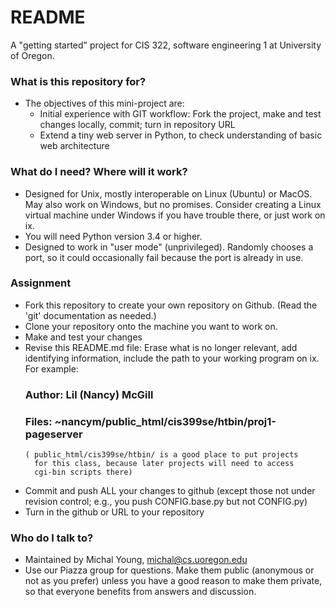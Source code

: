 # README #

A "getting started" project for CIS 322, software engineering 1 at University of Oregon.

### What is this repository for? ###

* The objectives of this mini-project are:
  * Initial experience with GIT workflow:  Fork the project, make and test changes locally, commit;  turn in repository URL
  * Extend a tiny web server in Python, to check understanding of basic web architecture

### What do I need?  Where will it work? ###

* Designed for Unix, mostly interoperable on Linux (Ubuntu) or MacOS.  May also work on Windows, but no promises.  Consider creating a Linux virtual machine under Windows if you have trouble there, or just work on ix. 
* You will need Python version 3.4 or higher. 
* Designed to work in "user mode" (unprivileged).  Randomly chooses a port, so it could occasionally fail because the port is already in use.  

### Assignment ###
* Fork this repository to create your own repository on Github.  (Read the 'git' documentation as needed.) 
* Clone your repository onto the machine you want to work on.
* Make and test your changes
* Revise this README.md file:  Erase what is no longer relevant, 
  add identifying information, include the path to your working 
  program on ix.  For example: 
  ### Author: Lil (Nancy) McGill ###
  ### Files: ~nancym/public_html/cis399se/htbin/proj1-pageserver
      ( public_html/cis399se/htbin/ is a good place to put projects 
        for this class, because later projects will need to access 
        cgi-bin scripts there)
* Commit and push ALL your changes to github (except those not under 
  revision control; e.g., you push CONFIG.base.py but not CONFIG.py)
* Turn in the github or URL to your repository

### Who do I talk to? ###

* Maintained by Michal Young, michal@cs.uoregon.edu
* Use our Piazza group for questions. Make them public (anonymous or not as you prefer) unless you have a good reason to make them private, so that everyone benefits from answers and discussion. 
